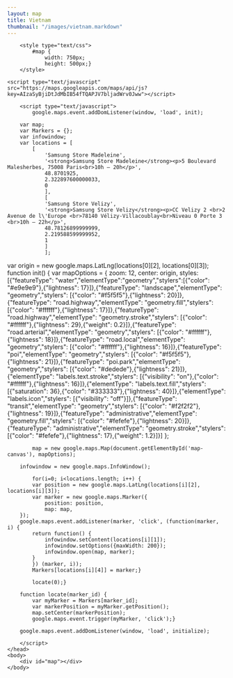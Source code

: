 ```yaml
---
layout: map
title: Vietnam
thumbnail: "/images/vietnam.markdown"
---
```

<html>
    <head>
        
        <style type="text/css">
            #map {
                width: 750px;
                height: 500px;}
        </style>
	
	<script type="text/javascript" src="https://maps.googleapis.com/maps/api/js?key=AIzaSyBjiDtJdMbIB54fTQAPJV7bljadWrv0Jww"></script>
        
        <script type="text/javascript">
            google.maps.event.addDomListener(window, 'load', init);

		var map;
		var Markers = {};
		var infowindow;
		var locations = [
			[
				'Samsung Store Madeleine',
				'<strong>Samsung Store Madeleine</strong><p>5 Boulevard Malesherbes, 75008 Paris<br>10h – 20h</p>',
				48.8701925,
				2.322897600000033,
				0
				],
				[
				'Samsung Store Velizy',
				'<strong>Samsung Store Velizy</strong><p>CC Velizy 2 <br>2 Avenue de l\'Europe <br>78140 Vélizy-Villacoublay<br>Niveau 0 Porte 3 <br>10h – 22h</p>',
				48.78126899999999,
				2.219588599999952,
				1
				]
				];
				
var origin = new google.maps.LatLng(locations[0][2], locations[0][3]);
            function init() {
                var mapOptions = {
                    zoom: 12,
                    center: origin,
              	    styles:[{"featureType": "water","elementType":"geometry","stylers":[{"color": "#e9e9e9"},{"lightness": 17}]},{"featureType": "landscape","elementType": "geometry","stylers": [{"color": "#f5f5f5"},{"lightness": 20}]},{"featureType": "road.highway","elementType": "geometry.fill","stylers": [{"color": "#ffffff"},{"lightness": 17}]},{"featureType": "road.highway","elementType": "geometry.stroke","stylers": [{"color": "#ffffff"},{"lightness": 29},{"weight": 0.2}]},{"featureType": "road.arterial","elementType": "geometry","stylers": [{"color": "#ffffff"},{"lightness": 18}]},{"featureType": "road.local","elementType": "geometry","stylers": [{"color": "#ffffff"},{"lightness": 16}]},{"featureType": "poi","elementType": "geometry","stylers": [{"color": "#f5f5f5"},{"lightness": 21}]},{"featureType": "poi.park","elementType": "geometry","stylers": [{"color": "#dedede"},{"lightness": 21}]},{"elementType": "labels.text.stroke","stylers": [{"visibility": "on"},{"color": "#ffffff"},{"lightness": 16}]},{"elementType": "labels.text.fill","stylers": [{"saturation": 36},{"color": "#333333"},{"lightness": 40}]},{"elementType": "labels.icon","stylers": [{"visibility": "off"}]},{"featureType": "transit","elementType": "geometry","stylers": [{"color": "#f2f2f2"},{"lightness": 19}]},{"featureType": "administrative","elementType": "geometry.fill","stylers": [{"color": "#fefefe"},{"lightness": 20}]},{"featureType": "administrative","elementType": "geometry.stroke","stylers": [{"color": "#fefefe"},{"lightness": 17},{"weight": 1.2}]}]
		    };

       		map = new google.maps.Map(document.getElementById('map-canvas'), mapOptions);

		infowindow = new google.maps.InfoWindow();

    		for(i=0; i<locations.length; i++) {
    		var position = new google.maps.LatLng(locations[i][2], locations[i][3]);
			var marker = new google.maps.Marker({
				position: position,
				map: map,
		});
		google.maps.event.addListener(marker, 'click', (function(marker, i) {
			return function() {
				infowindow.setContent(locations[i][1]);
				infowindow.setOptions({maxWidth: 200});
				infowindow.open(map, marker);
			}
			}) (marker, i));
			Markers[locations[i][4]] = marker;}

			locate(0);}

		function locate(marker_id) {
			var myMarker = Markers[marker_id];
			var markerPosition = myMarker.getPosition();
			map.setCenter(markerPosition);
			google.maps.event.trigger(myMarker, 'click');}

		google.maps.event.addDomListener(window, 'load', initialize);
		
        </script>
    </head>
    <body>
        <div id="map"></div>
    </body>
</html>

